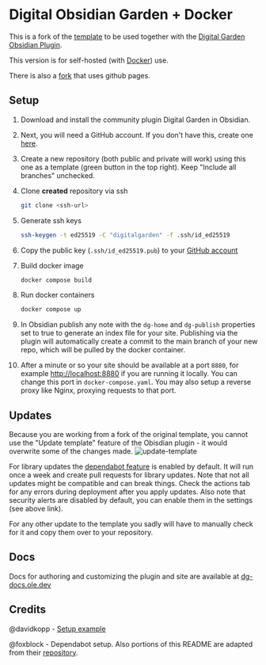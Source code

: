 # Digital Obsidian Garden + Docker

This is a fork of the [template](https://github.com/oleeskild/digitalgarden) to be used together with the [Digital Garden Obsidian Plugin](https://github.com/oleeskild/Obsidian-Digital-Garden).

This version is for self-hosted (with [Docker](https://docker.com)) use.

There is also a [fork](https://github.com/foxblock/digitalgarden_gh-pages) that uses github pages.

## Setup

1. Download and install the community plugin Digital Garden in Obsidian.

2. Next, you will need a GitHub account. If you don't have this, create one [here](https://github.com/signup).

3. Create a new repository (both public and private will work) using this one as a template (green button in the top right). Keep "Include all branches" unchecked.

4. Clone **created** repository via ssh

    ```bash
    git clone <ssh-url>
    ```

5. Generate ssh keys

    ```bash
    ssh-keygen -t ed25519 -C "digitalgarden" -f .ssh/id_ed25519
    ```

6. Copy the public key (`.ssh/id_ed25519.pub`) to your [GitHub account](https://github.com/settings/keys)

7. Build docker image

    ```bash
    docker compose build
    ```

8. Run docker containers

    ```bash
    docker compose up
    ```

9. In Obsidian publish any note with the `dg-home` and `dg-publish` properties set to true to generate an index file for your site. Publishing via the plugin will automatically create a commit to the main branch of your new repo, which will be pulled by the docker container.

10. After a minute or so your site should be available at a port `8880`, for example <http://localhost:8880> if you are running it locally. You can change this port in `docker-compose.yaml`. You may also setup a reverse proxy like Nginx, proxying requests to that port.

## Updates

Because you are working from a fork of the original template, you cannot use the "Update template" feature of the Obisdian plugin - it would overwrite some of the changes made.
![update-template](https://github.com/user-attachments/assets/4f912307-ee1e-4b7c-962d-f88bb0eaeb31)

For library updates the [dependabot feature](https://docs.github.com/en/code-security/getting-started/dependabot-quickstart-guide#enabling-dependabot-for-your-repository) is enabled by default. It will run once a week and create pull requests for library updates. Note that not all updates might be compatible and can break things. Check the actions tab for any errors during deployment after you apply updates. Also note that security alerts are disabled by default, you can enable them in the settings (see above link).

For any other update to the template you sadly will have to manually check for it and copy them over to your repository.

## Docs

Docs for authoring and customizing the plugin and site are available at [dg-docs.ole.dev](https://dg-docs.ole.dev/)

## Credits

@davidkopp - [Setup example](https://github.com/oleeskild/obsidian-digital-garden/discussions/160#discussioncomment-7126917)

@foxblock - Dependabot setup. Also portions of this README are adapted from their [repository](https://github.com/foxblock/digitalgarden_gh-pages).
